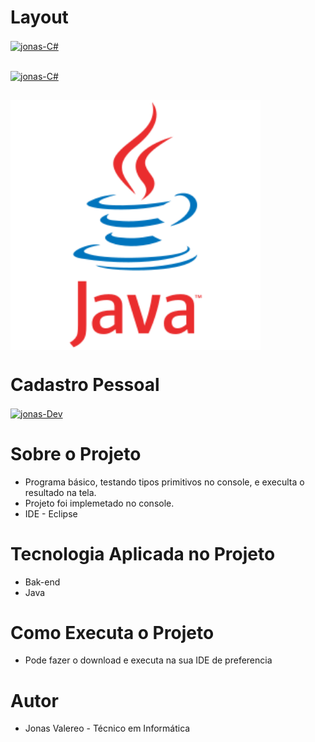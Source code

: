 # Layout

<a href="#">
<img align="center"  alt="jonas-C#" height ="500" width ="1000" src ="https://user-images.githubusercontent.com/25933386/123473926-a3eb8580-d5cf-11eb-8a3f-cf09ec8eb54b.PNG" style="max-width: 100%;"></img>
</a>

##

<a href="#">
<img align="center"  alt="jonas-C#" height ="500" width ="1000" src ="https://user-images.githubusercontent.com/25933386/123474345-33913400-d5d0-11eb-8fcf-f41ae275d080.PNG" style="max-width: 100%;"></img>
</a>

##

<a href="#">
<img align="center"  alt="jonas-C#" height ="400" width ="400" src ="https://raw.githubusercontent.com/devicons/devicon/master/icons/java/java-original-wordmark.svg" style="max-width: 100%;"></img>
</a>

# Cadastro Pessoal

<a href="#">
<img align="center"  alt="jonas-Dev" height ="70" width ="160" src ="https://user-images.githubusercontent.com/25933386/116831049-87107400-ab83-11eb-947b-0a94a3e89f04.png" style="max-width: 100%;"></img>
</a>

# Sobre o Projeto

- Programa básico, testando tipos primitivos no console, e execulta o resultado na tela.
- Projeto foi implemetado no console.
- IDE - Eclipse

# Tecnologia Aplicada no Projeto

- Bak-end
- Java

# Como Executa o Projeto

- Pode fazer o download e executa na sua IDE de preferencia


# Autor

- Jonas Valereo - Técnico em Informática 
